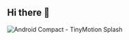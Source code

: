 ## Hi there 👋

<!--
**tinymotion/tinymotion** is a ✨ _special_ ✨ repository because its `README.md` (this file) appears on your GitHub profile.

Here are some ideas to get you started:

- 🔭 I’m currently working on ...
- 🌱 I’m currently learning ...
- 👯 I’m looking to collaborate on ...
- 🤔 I’m looking for help with ...
- 💬 Ask me about ...
- 📫 How to reach me: ...
- 😄 Pronouns: ...
- ⚡ Fun fact: ...
-->

![Android Compact - TinyMotion Splash](https://github.com/user-attachments/assets/b72dc3b5-6e06-4869-8a58-7be4573d1793)
